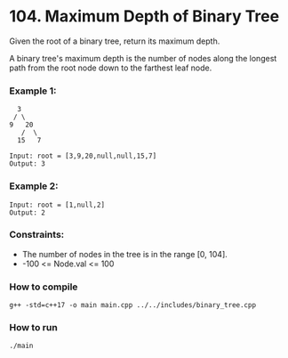 # 104. Maximum Depth of Binary Tree

Given the root of a binary tree, return its maximum depth.

A binary tree's maximum depth is the number of nodes along the longest path from the root node down to the farthest leaf node.

### Example 1:
    
      3   
     / \
    9   20
       /  \
      15   7   

    Input: root = [3,9,20,null,null,15,7]
    Output: 3

### Example 2:

    Input: root = [1,null,2]
    Output: 2

### Constraints: 

-   The number of nodes in the tree is in the range [0, 104].
-   -100 <= Node.val <= 100

### How to compile

    g++ -std=c++17 -o main main.cpp ../../includes/binary_tree.cpp


### How to run

    ./main
